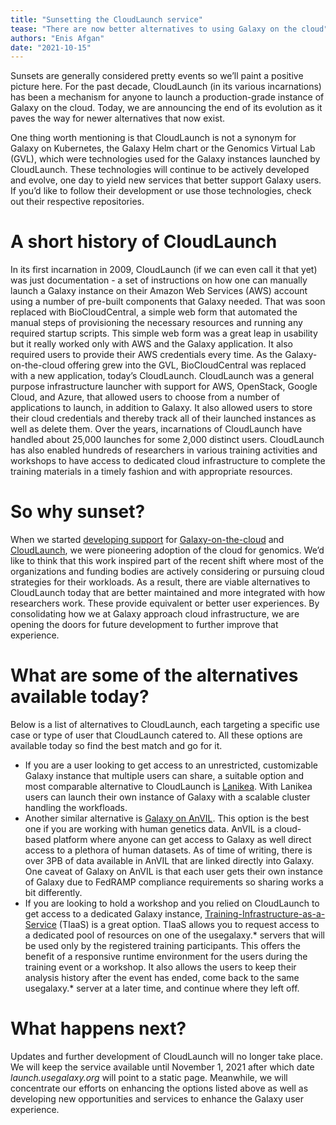 ```yaml
---
title: "Sunsetting the CloudLaunch service"
tease: "There are now better alternatives to using Galaxy on the cloud"
authors: "Enis Afgan"
date: "2021-10-15"
---
```


Sunsets are generally considered pretty events so we’ll paint a positive picture
here. For the past decade, CloudLaunch (in its various incarnations) has been a
mechanism for anyone to launch a production-grade instance of Galaxy on the
cloud. Today, we are announcing the end of its evolution as it paves the way for
newer alternatives that now exist.

One thing worth mentioning is that CloudLaunch is not a synonym for Galaxy on
Kubernetes, the Galaxy Helm chart or the Genomics Virtual Lab (GVL), which were
technologies used for the Galaxy instances launched by CloudLaunch. These
technologies will continue to be actively developed and evolve, one day to yield
new services that better support Galaxy users. If you’d like to follow their
development or use those technologies, check out their respective repositories.


# A short history of CloudLaunch

In its first incarnation in 2009, CloudLaunch (if we can even call it that yet)
was just documentation - a set of instructions on how one can manually launch a
Galaxy instance on their Amazon Web Services (AWS) account using a number of
pre-built components that Galaxy needed. That was soon replaced with
BioCloudCentral, a simple web form that automated the manual steps of
provisioning the necessary resources and running any required startup scripts.
This simple web form was a great leap in usability but it really worked only
with AWS and the Galaxy application. It also required users to provide their AWS
credentials every time. As the Galaxy-on-the-cloud offering grew into the GVL,
BioCloudCentral was replaced with a new application, today’s CloudLaunch.
CloudLaunch was a general purpose infrastructure launcher with support for AWS,
OpenStack, Google Cloud, and Azure, that allowed users to choose from a number
of applications to launch, in addition to Galaxy. It also allowed users to store
their cloud credentials and thereby track all of their launched instances as
well as delete them. Over the years, incarnations of CloudLaunch have handled
about 25,000 launches for some 2,000 distinct users. CloudLaunch has also
enabled hundreds of researchers in various training activities and workshops to
have access to dedicated cloud infrastructure to complete the training materials
in a timely fashion and with appropriate resources.


# So why sunset?

When we started [developing
support](https://bmcbioinformatics.biomedcentral.com/articles/10.1186/1471-2105-11-S12-S4)
for [Galaxy-on-the-cloud](https://www.nature.com/articles/nbt.2028) and
[CloudLaunch](https://currentprotocols.onlinelibrary.wiley.com/doi/full/10.1002/0471250953.bi1109s38),
we were pioneering adoption of the cloud for genomics. We’d like to think that
this work inspired part of the recent shift where most of the organizations and
funding bodies are actively considering or pursuing cloud strategies for their
workloads. As a result, there are viable alternatives to CloudLaunch today that
are better maintained and more integrated with how researchers work. These
provide equivalent or better user experiences. By consolidating how we at Galaxy
approach cloud infrastructure, we are opening the doors for future development
to further improve that experience.


# What are some of the alternatives available today?

Below is a list of alternatives to CloudLaunch, each targeting a specific use
case or type of user that CloudLaunch catered to. All these options are
available today so find the best match and go for it.



* If you are a user looking to get access to an unrestricted, customizable
  Galaxy instance that multiple users can share, a suitable option and most
  comparable alternative to CloudLaunch is
  [Lanikea](https://laniakea.readthedocs.io/en/latest/user_documentation/galaxy/galaxy.html).
  With Lanikea users can launch their own instance of Galaxy with a scalable
  cluster handling the workfloads.
* Another similar alternative is [Galaxy on AnVIL](https://anvilproject.org/).
  This option is the best one if you are working with human genetics data. AnVIL
  is a cloud-based platform where anyone can get access to Galaxy as well direct
  access to a plethora of human datasets. As of time of writing, there is over
  3PB of data available in AnVIL that are linked directly into Galaxy. One
  caveat of Galaxy on AnVIL is that each user gets their own instance of Galaxy
  due to FedRAMP compliance requirements so sharing works a bit differently.
* If you are looking to hold a workshop and you relied on CloudLaunch to get
  access to a dedicated Galaxy instance,
  [Training-Infrastructure-as-a-Service](https://training.galaxyproject.org/training-material/topics/admin/tutorials/tiaas/tutorial.html)
  (TIaaS) is a great option. TIaaS allows you to request access to a dedicated
  pool of resources on one of the usegalaxy.* servers that will be used only by
  the registered training participants. This offers the benefit of a responsive
  runtime environment for the users during the training event or a workshop. It
  also allows the users to keep their analysis history after the event has
  ended, come back to the same usegalaxy.* server at a later time, and continue
  where they left off.


# What happens next?

Updates and further development of CloudLaunch will no longer take place. We
will keep the service available until November 1, 2021 after which date
_launch.usegalaxy.org_ will point to a static page. Meanwhile, we will
concentrate our efforts on enhancing the options listed above as well as
developing new opportunities and services to enhance the Galaxy user experience.
